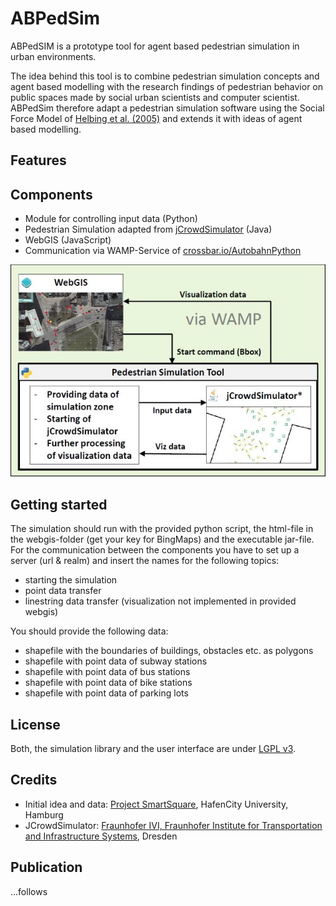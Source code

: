 # ABPedSim
ABPedSIM is a prototype tool for agent based pedestrian simulation in urban environments.

The idea behind this tool is to combine pedestrian simulation concepts and agent based modelling with 
the research findings of pedestrian behavior on public spaces made by social urban scientists and computer scientist. 
ABPedSim therefore adapt a pedestrian simulation software using the Social Force Model of 
[Helbing et al. (2005)](https://pubsonline.informs.org/doi/pdf/10.1287/trsc.1040.0108) and extends it with ideas of 
agent based modelling. 

## Features


## Components
+ Module for controlling input data (Python)
+ Pedestrian Simulation adapted from [jCrowdSimulator](https://github.com/FraunhoferIVI/jCrowdSimulator) (Java)
+ WebGIS (JavaScript)
+ Communication via WAMP-Service of [crossbar.io/AutobahnPython](https://crossbar.io)

![Components](components.png)

## Getting started
The simulation should run with the provided python script, the html-file in the webgis-folder (get your key for BingMaps) 
and the executable jar-file. For the communication between the components you have to set up a server (url & realm) 
and insert the names for the following topics:
+ starting the simulation
+ point data transfer
+ linestring data transfer (visualization not implemented in provided webgis)

You should provide the following data:
+ shapefile with the boundaries of buildings, obstacles etc. as polygons
+ shapefile with point data of subway stations
+ shapefile with point data of bus stations
+ shapefile with point data of bike stations
+ shapefile with point data of parking lots

## License
Both, the simulation library and the user interface are under [LGPL v3](https://opensource.org/licenses/lgpl-3.0.html).

## Credits
+ Initial idea and data: [Project SmartSquare](http://www.smartsquare.hamburg), HafenCity University, Hamburg
+ JCrowdSimulator: [Fraunhofer IVI, Fraunhofer Institute for Transportation and Infrastructure Systems](https://www.ivi.fraunhofer.de/en.html), Dresden

## Publication
...follows
